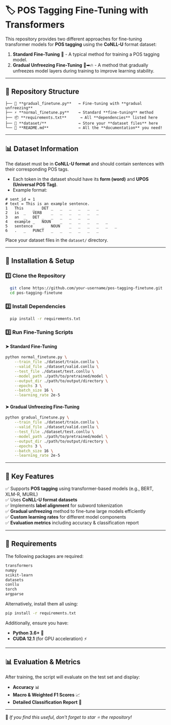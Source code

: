 # 🏷️ POS Tagging Fine-Tuning with Transformers

This repository provides two different approaches for fine-tuning transformer models for **POS tagging** using the **CoNLL-U** format dataset:

1. **Standard Fine-Tuning** 🎯 - A typical method for training a POS tagging model.
2. **Gradual Unfreezing Fine-Tuning** 🧊➡🔥 - A method that gradually unfreezes model layers during training to improve learning stability.

---

## 📂 Repository Structure
```
├── 📝 **gradual_finetune.py**   → Fine-tuning with **gradual unfreezing**  
├── ⚡ **normal_finetune.py**    → Standard **fine-tuning** method  
├── 📦 **requirements.txt**      → All **dependencies** listed here  
├── 📁 **dataset/**              → Store your **dataset files** here  
└── 📜 **README.md**             → All the **documentation** you need!  
```

---

## 📊 Dataset Information
The dataset must be in **CoNLL-U format** and should contain sentences with their corresponding POS tags.
- Each token in the dataset should have its **form (word)** and **UPOS (Universal POS Tag)**.
- Example format:

```
# sent_id = 1
# text = This is an example sentence.
1	This	_	DET	_	_	_	_	_	_
2	is	_	VERB	_	_	_	_	_	_
3	an	_	DET	_	_	_	_	_	_
4	example	_	NOUN	_	_	_	_	_	_
5	sentence	_	NOUN	_	_	_	_	_	_
6	.	_	PUNCT	_	_	_	_	_	_
```

Place your dataset files in the `dataset/` directory.

---

## 🚀 Installation & Setup

### 1️⃣ Clone the Repository
```bash
  git clone https://github.com/your-username/pos-tagging-finetune.git
  cd pos-tagging-finetune
```

### 2️⃣ Install Dependencies
```bash
  pip install -r requirements.txt
```

### 3️⃣ Run Fine-Tuning Scripts
#### ➤ **Standard Fine-Tuning**
```bash
python normal_finetune.py \
    --train_file ./dataset/train.conllu \
    --valid_file ./dataset/valid.conllu \
    --test_file ./dataset/test.conllu \
    --model_path ./path/to/pretrained/model \
    --output_dir ./path/to/output/directory \
    --epochs 3 \
    --batch_size 16 \
    --learning_rate 2e-5
```

#### ➤ **Gradual Unfreezing Fine-Tuning**
```bash
python gradual_finetune.py \
    --train_file ./dataset/train.conllu \
    --valid_file ./dataset/valid.conllu \
    --test_file ./dataset/test.conllu \
    --model_path ./path/to/pretrained/model \
    --output_dir ./path/to/output/directory \
    --epochs 3 \
    --batch_size 16 \
    --learning_rate 2e-5
```

---

## 📌 Key Features
✅ Supports **POS tagging** using transformer-based models (e.g., BERT, XLM-R, MURIL)  
✅ Uses **CoNLL-U format datasets**  
✅ Implements **label alignment** for subword tokenization  
✅ **Gradual unfreezing** method to fine-tune large models efficiently  
✅ **Custom learning rates** for different model components  
✅ **Evaluation metrics** including accuracy & classification report  

---

## 📜 Requirements
The following packages are required:
```bash
transformers
numpy
scikit-learn
datasets
conllu
torch
argparse
```
Alternatively, install them all using:
```bash
pip install -r requirements.txt
```

Additionally, ensure you have:
- **Python 3.6+** 🐍
- **CUDA 12.1** (for GPU acceleration) ⚡

---

## 📊 Evaluation & Metrics
After training, the script will evaluate on the test set and display:
- **Accuracy** 📊
- **Macro & Weighted F1 Scores** 📈
- **Detailed Classification Report** 📄

---



🌟 *If you find this useful, don't forget to star ⭐ the repository!*

